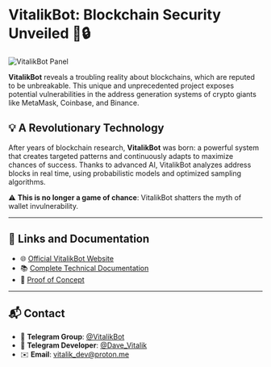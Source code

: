 # VitalikBot: Blockchain Security Unveiled 🚀🔒

![VitalikBot Panel](https://vitalikbot.com/assets/screencapture1.jpg)

**VitalikBot** reveals a troubling reality about blockchains, which are reputed to be unbreakable. This unique and unprecedented project exposes potential vulnerabilities in the address generation systems of crypto giants like MetaMask, Coinbase, and Binance.

## 💡 A Revolutionary Technology

After years of blockchain research, **VitalikBot** was born: a powerful system that creates targeted patterns and continuously adapts to maximize chances of success. Thanks to advanced AI, VitalikBot analyzes address blocks in real time, using probabilistic models and optimized sampling algorithms.

⚠️ **This is no longer a game of chance**: VitalikBot shatters the myth of wallet invulnerability.

---

## 🔗 Links and Documentation

- 🌐 [Official VitalikBot Website](https://vitalikbot.com)
- 📚 [Complete Technical Documentation](https://vitalikbot.com/doc)
- 📝 [Proof of Concept](https://vitalikbot.com/proof-of-concept)

---

## 📬 Contact

- 📱 **Telegram Group**: [@VitalikBot](#)
- 📱 **Telegram Developer**: [@Dave_Vitalik](#)
- ✉️ **Email**: [vitalik_dev@proton.me](mailto:vitalik_dev@proton.me)
